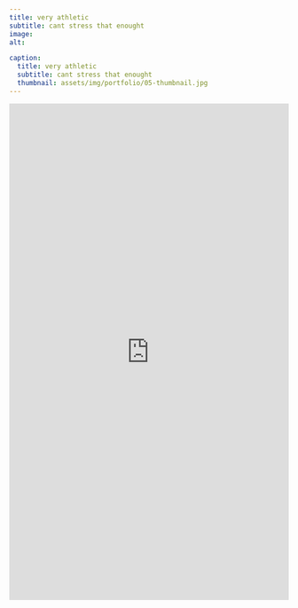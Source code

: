 ```yaml
---
title: very athletic
subtitle: cant stress that enought
image: 
alt: 

caption:
  title: very athletic
  subtitle: cant stress that enought
  thumbnail: assets/img/portfolio/05-thumbnail.jpg
---
```


<div style="padding:177.5% 0 0 0;position:relative;"><iframe src="https://player.vimeo.com/video/494986367?autoplay=1&loop=1&byline=0&portrait=0" style="position:absolute;top:0;left:0;width:100%;height:100%;" frameborder="0" allow="autoplay; fullscreen" allowfullscreen></iframe></div><script src="https://player.vimeo.com/api/player.js"></script>

